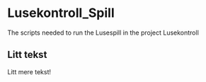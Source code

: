 # Lusekontroll_Spill
The scripts needed to run the Lusespill in the project Lusekontroll
## Litt tekst

Litt mere tekst!
